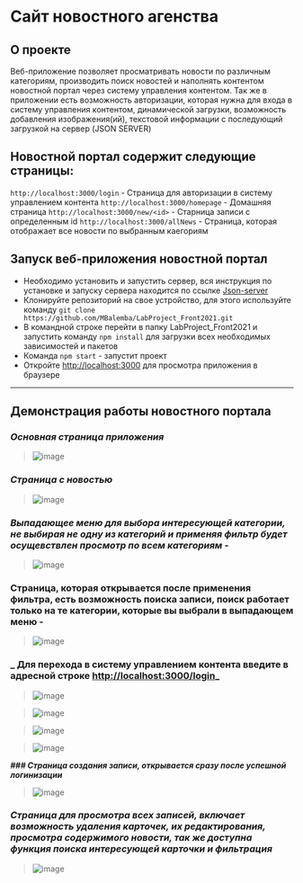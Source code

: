 
# Сайт новостного агенства

## О проекте
Веб-приложение позволяет просматривать новости по различным категориям, производить поиск новостей и наполнять контентом новостной портал через систему управления контентом.
Так же в приложении есть возможность авторизации, которая нужна для входа в систему управления контентом, динамической загрузки, возможность добавления изображения(ий), текстовой информации с последующий загрузкой на сервер (JSON SERVER)

## Новостной портал содержит следующие страницы:
`http://localhost:3000/login` - Страница для авторизации в систему управлением контента
`http://localhost:3000/homepage` - Домашняя страница
`http://localhost:3000/new/<id>` - Старница записи с определенным id
`http://localhost:3000/allNews` - Страница, которая отображает все новости по выбранным каегориям

## Запуск веб-приложения новостной портал
* Необходимо установить и запустить сервер, вся инструкция по установке и запуску сервера находится по ссылке [Json-server](https://github.com/MBalemba/LabProject_Front2021_Server)
* Клонируйте репозиторий на свое устройство, для этого используйте команду `git clone https://github.com/MBalemba/LabProject_Front2021.git`
* В командной строке перейти в папку LabProject_Front2021 и запустить команду `npm install` для загрузки всех необходимых зависимостей и пакетов
* Команда `npm start` -  запустит проект
* Откройте [http://localhost:3000](http://localhost:3000) для просмотра приложения в браузере
***







## Демонстрация работы новостного портала

### _**Основная страница приложения**_
>![image](https://user-images.githubusercontent.com/68498352/111598816-a83e2080-87e0-11eb-9080-0b7e996c44ff.png)

### **_Страница с новостью_**  
>![image](https://user-images.githubusercontent.com/68498352/111598865-b55b0f80-87e0-11eb-86b2-cbb85681377e.png)

### **_Выпадающее меню для выбора интересующей категории, не выбирая не одну из категорий и применяя фильтр будет осущевствлен просмотр по всем категориям -_** 
>![image](https://user-images.githubusercontent.com/68498352/111595822-9313c280-87dd-11eb-84bc-d59b750ba527.png)

### Страница, которая открывается после применения фильтра, есть возможность поиска записи, поиск работает только на те категории, которые вы выбрали в выпадающем меню -
>![image](https://user-images.githubusercontent.com/68498352/111598996-dc194600-87e0-11eb-9a90-cf4f5d205546.png)

### **_ Для перехода в систему управлением контента введите в адресной строке [http://localhost:3000/login](http://localhost:3000)_**
>![image](https://user-images.githubusercontent.com/68498352/111599178-0ff46b80-87e1-11eb-8405-8e43dfc22961.png)

>![image](https://user-images.githubusercontent.com/68498352/111599302-31555780-87e1-11eb-9045-a3919d6253ea.png)

>![image](https://user-images.githubusercontent.com/68498352/111599454-55b13400-87e1-11eb-80e9-d0243a41ed9b.png)

>![image](https://user-images.githubusercontent.com/68498352/111599531-69f53100-87e1-11eb-988f-8dd389bbfc2d.png)

**_### Страница создания записи, открывается сразу после успешной логинизации_**
>![image](https://user-images.githubusercontent.com/68498352/111599637-8ee9a400-87e1-11eb-8586-b6d9cc2dde40.png)

### **_Страница для просмотра всех записей, включает возможность удаления карточек, их редактирования, просмотра содержимого новости, так же доступна функция поиска интересующей карточки и фильтрация_**
>![image](https://user-images.githubusercontent.com/68498352/111600241-44b4f280-87e2-11eb-94d5-e2468fbfb4af.png)
 















